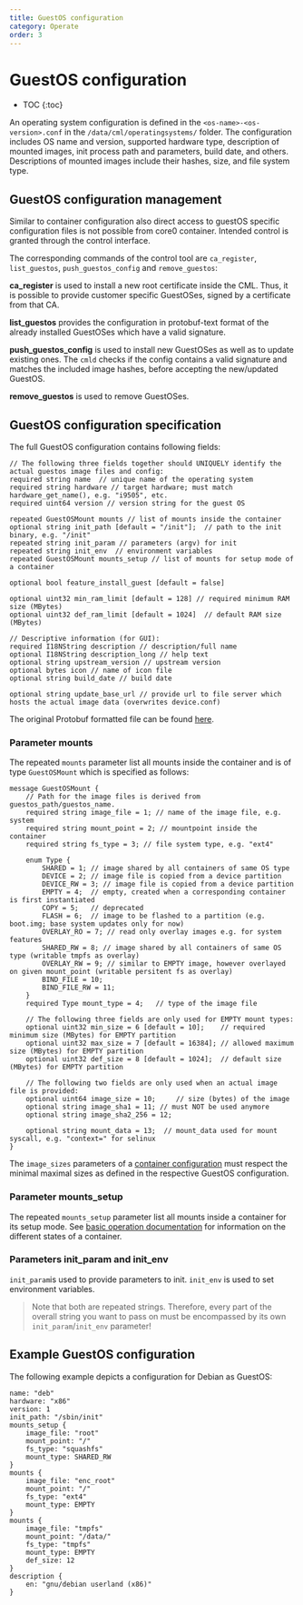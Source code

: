 ```yaml
---
title: GuestOS configuration
category: Operate
order: 3
---
```



# GuestOS configuration
- TOC
{:toc}

An operating system configuration is defined in the `<os-name>-<os-version>.conf` in the `/data/cml/operatingsystems/` folder. The configuration includes OS name and version, supported hardware type, description of mounted images, init process path and parameters, build date, and others. Descriptions of mounted images include their hashes, size, and file system type.

## GuestOS configuration management

Similar to container configuration also direct access to guestOS specific configuration files is not possible from core0 container.
Intended control is granted through the control interface.

The corresponding commands of the control tool are `ca_register`,
`list_guestos`, `push_guestos_config` and `remove_guestos`:

**ca_register** is used to install a new root certificate inside the CML.
Thus, it is possible to provide customer specific GuestOSes, signed by
a certificate from that CA.

**list_guestos** provides the configuration in protobuf-text format of
the already installed GuestOSes which have a valid signature.

**push_guestos_config**  is used to install new GuestOSes as well as
to update existing ones. The `cmld` checks if the config contains a valid
signature and matches the included image hashes, before accepting the new/updated GuestOS.

**remove_guestos**  is used to remove GuestOSes.


## GuestOS configuration specification
The full GuestOS configuration contains following fields:

```
// The following three fields together should UNIQUELY identify the actual guestos image files and config:
required string name  // unique name of the operating system
required string hardware // target hardware; must match hardware_get_name(), e.g. "i9505", etc.
required uint64 version // version string for the guest OS

repeated GuestOSMount mounts // list of mounts inside the container
optional string init_path [default = "/init"];  // path to the init binary, e.g. "/init"
repeated string init_param // parameters (argv) for init
repeated string init_env  // environment variables
repeated GuestOSMount mounts_setup // list of mounts for setup mode of a container

optional bool feature_install_guest [default = false]

optional uint32 min_ram_limit [default = 128] // required minimum RAM size (MBytes)
optional uint32 def_ram_limit [default = 1024]  // default RAM size (MBytes)

// Descriptive information (for GUI):
required I18NString description // description/full name
optional I18NString description_long // help text
optional string upstream_version // upstream version
optional bytes icon // name of icon file
optional string build_date // build date

optional string	update_base_url // provide url to file server which hosts the actual image data (overwrites device.conf)
```
The original Protobuf formatted file can be found [here](https://github.com/trustm3/device_fraunhofer_common_cml/blob/trustx-master/daemon/guestos.proto).


### Parameter mounts
The repeated ```mounts``` parameter list all mounts inside the container and is of type ```GuestOSMount``` which is specified as follows:

```
message GuestOSMount {
	// Path for the image files is derived from guestos_path/guestos_name.
	required string image_file = 1; // name of the image file, e.g. system
	required string mount_point = 2; // mountpoint inside the container
	required string fs_type = 3; // file system type, e.g. "ext4"

	enum Type {
		SHARED = 1; // image shared by all containers of same OS type
		DEVICE = 2; // image file is copied from a device partition
		DEVICE_RW = 3; // image file is copied from a device partition
		EMPTY = 4;  // empty, created when a corresponding container is first instantiated
		COPY = 5;   // deprecated
		FLASH = 6;	// image to be flashed to a partition (e.g. boot.img; base system updates only for now)
		OVERLAY_RO = 7; // read only overlay images e.g. for system features
		SHARED_RW = 8; // image shared by all containers of same OS type (writable tmpfs as overlay)
		OVERLAY_RW = 9; // similar to EMPTY image, however overlayed on given mount_point (writable persitent fs as overlay)
		BIND_FILE = 10;
		BIND_FILE_RW = 11;
	}
	required Type mount_type = 4;   // type of the image file

	// The following three fields are only used for EMPTY mount types:
	optional uint32 min_size = 6 [default = 10];	// required minimum size (MBytes) for EMPTY partition
	optional uint32 max_size = 7 [default = 16384]; // allowed maximum size (MBytes) for EMPTY partition
	optional uint32 def_size = 8 [default = 1024];  // default size (MBytes) for EMPTY partition

	// The following two fields are only used when an actual image file is provided:
	optional uint64 image_size = 10;     // size (bytes) of the image
	optional string image_sha1 = 11; // must NOT be used anymore
	optional string image_sha2_256 = 12;

	optional string mount_data = 13;  // mount_data used for mount syscall, e.g. "context=" for selinux
}
```
The ```image_sizes``` parameters of a [container configuration](/operate/container_config) must respect the minimal maximal sizes as defined in the respective GuestOS configuration.

### Parameter mounts_setup
The repeated ```mounts_setup``` parameter list all mounts inside a container for its setup mode.
See [basic operation documentation](/operate/control) for information on the different states of a container.

### Parameters init_param and init_env
```init_param```is used to provide parameters to init.
```init_env``` is used to set environment variables.
> Note that both are repeated strings. Therefore, every part of the overall string you want to pass on must be encompassed by its own ```init_param```/```init_env``` parameter!

## Example GuestOS configuration
The following example depicts a configuration for Debian as GuestOS:
```
name: "deb"
hardware: "x86"
version: 1
init_path: "/sbin/init"
mounts_setup {
	image_file: "root"
	mount_point: "/"
	fs_type: "squashfs"
	mount_type: SHARED_RW
}
mounts {
	image_file: "enc_root"
	mount_point: "/"
	fs_type: "ext4"
	mount_type: EMPTY
}
mounts {
	image_file: "tmpfs"
	mount_point: "/data/"
	fs_type: "tmpfs"
	mount_type: EMPTY
	def_size: 12
}
description {
	en: "gnu/debian userland (x86)"
}
```

